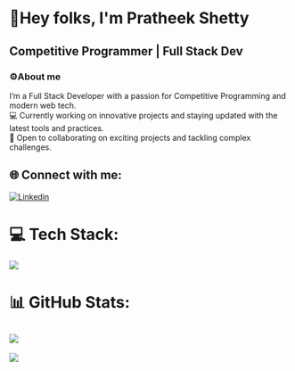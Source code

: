 
# 👋Hey folks, I'm Pratheek Shetty<b>
## Competitive Programmer | Full Stack Dev</b>
### ⚙️About me 
 I’m a Full Stack Developer with a passion for Competitive Programming and modern web tech.  <br>💻 Currently working on innovative projects and staying updated with the latest tools and practices.  <br>🤝 Open to collaborating on exciting projects and tackling complex challenges.<br>


## 🌐 Connect with me:
[![Linkedin](https://skillicons.dev/icons?i=linkedin)](https://linkendin.com/techshetty)

# 💻 Tech Stack:
[![](https://skillicons.dev/icons?i=html,css,js,java,c,cpp,python,react,nextjs,mongodb,express,laravel,php,gcp,git)]()
# 📊 GitHub Stats:
![](https://github-readme-streak-stats.herokuapp.com/?user=techshetty&theme=dark&hide_border=false)<br/>
---
![](https://github-readme-stats.vercel.app/api/top-langs/?username=techshetty&theme=dark&hide_border=false&include_all_commits=true&count_private=true&layout=compact)
